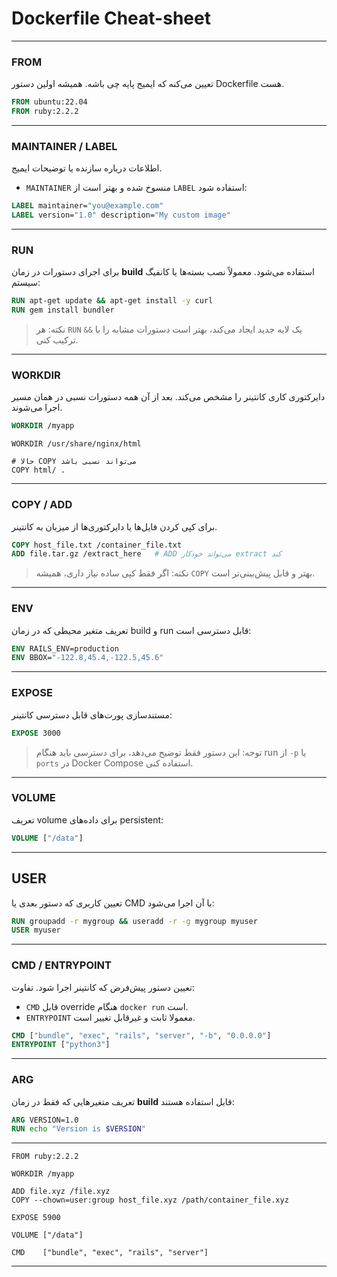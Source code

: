 # Dockerfile Cheat-sheet

---

### **FROM**

تعیین می‌کنه که ایمیج پایه چی باشه. همیشه اولین دستور Dockerfile هست.

```dockerfile
FROM ubuntu:22.04
FROM ruby:2.2.2
```

---

### **MAINTAINER / LABEL**

اطلاعات درباره سازنده یا توضیحات ایمیج.

* `MAINTAINER` منسوخ شده و بهتر است از `LABEL` استفاده شود:

```dockerfile
LABEL maintainer="you@example.com"
LABEL version="1.0" description="My custom image"
```

---

### **RUN**

برای اجرای دستورات در زمان **build** استفاده می‌شود. معمولاً نصب بسته‌ها یا کانفیگ سیستم:

```dockerfile
RUN apt-get update && apt-get install -y curl
RUN gem install bundler
```

> نکته: هر `RUN` یک لایه جدید ایجاد می‌کند، بهتر است دستورات مشابه را با `&&` ترکیب کنی.

---

### **WORKDIR**

دایرکتوری کاری کانتینر را مشخص می‌کند. بعد از آن همه دستورات نسبی در همان مسیر اجرا می‌شوند.

```dockerfile
WORKDIR /myapp
```
```
WORKDIR /usr/share/nginx/html

# حالا COPY می‌تواند نسبی باشد
COPY html/ .

```
---

### **COPY / ADD**

برای کپی کردن فایل‌ها یا دایرکتوری‌ها از میزبان به کانتینر.

```dockerfile
COPY host_file.txt /container_file.txt
ADD file.tar.gz /extract_here   # ADD می‌تواند خودکار extract کند
```

> نکته: اگر فقط کپی ساده نیاز داری، همیشه `COPY` بهتر و قابل پیش‌بینی‌تر است.

---

### **ENV**

تعریف متغیر محیطی که در زمان build و run قابل دسترسی است:

```dockerfile
ENV RAILS_ENV=production
ENV BBOX="-122.8,45.4,-122.5,45.6"
```

---

### **EXPOSE**

مستندسازی پورت‌های قابل دسترسی کانتینر:

```dockerfile
EXPOSE 3000
```

> توجه: این دستور فقط توضیح می‌دهد، برای دسترسی باید هنگام run از `-p` یا `ports` در Docker Compose استفاده کنی.

---

### **VOLUME**

تعریف volume برای داده‌های persistent:

```dockerfile
VOLUME ["/data"]
```

---

## **USER**

تعیین کاربری که دستور بعدی یا CMD با آن اجرا می‌شود:

```dockerfile
RUN groupadd -r mygroup && useradd -r -g mygroup myuser
USER myuser
```

---

### **CMD / ENTRYPOINT**

تعیین دستور پیش‌فرض که کانتینر اجرا شود. تفاوت:

* `CMD` قابل override هنگام `docker run` است.
* `ENTRYPOINT` معمولا ثابت و غیرقابل تغییر است.

```dockerfile
CMD ["bundle", "exec", "rails", "server", "-b", "0.0.0.0"]
ENTRYPOINT ["python3"]
```

---

### **ARG**

تعریف متغیرهایی که فقط در زمان **build** قابل استفاده هستند:

```dockerfile
ARG VERSION=1.0
RUN echo "Version is $VERSION"
```

---


```
FROM ruby:2.2.2

WORKDIR /myapp

ADD file.xyz /file.xyz
COPY --chown=user:group host_file.xyz /path/container_file.xyz

EXPOSE 5900

VOLUME ["/data"]

CMD    ["bundle", "exec", "rails", "server"]

```
-----------------------------------------------------------------------




